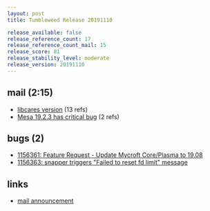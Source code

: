 ```yaml
---
layout: post
title: Tumbleweed Release 20191110

release_available: false
release_reference_count: 17
release_reference_count_mail: 15
release_score: 81
release_stability_level: moderate
release_version: 20191110
---
```


## mail (2:15)

- [libcares version](https://lists.opensuse.org/opensuse-factory/2019-11/msg00186.html) (13 refs)
- [Mesa 19.2.3 has critical bug](https://lists.opensuse.org/opensuse-factory/2019-11/msg00241.html) (2 refs)

## bugs (2)

<!--more-->

- [1156361: Feature Request - Update Mycroft Core/Plasma to 19.08](https://bugzilla.opensuse.org/show_bug.cgi?id=1156361)
- [1156363: snapper triggers "Failed to reset fd limit" message](https://bugzilla.opensuse.org/show_bug.cgi?id=1156363)



## links

- [mail announcement](https://lists.opensuse.org/opensuse-factory/2019-11/msg00185.html)
